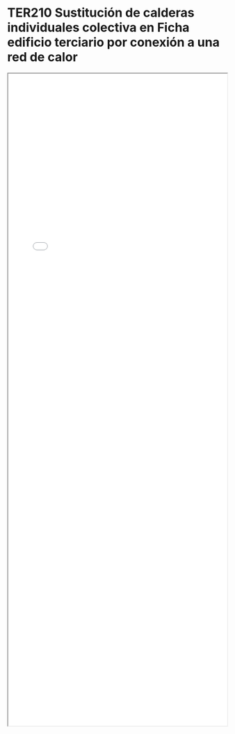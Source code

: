 
# TER210  Sustitución de calderas individuales colectiva en Ficha edificio terciario por conexión a una red de calor

<iframe src="../TER210  Sustitución de calderas individuales colectiva en Ficha edificio terciario por conexión a una red de calor.pdf" width="100%" height="1500px"></iframe>

